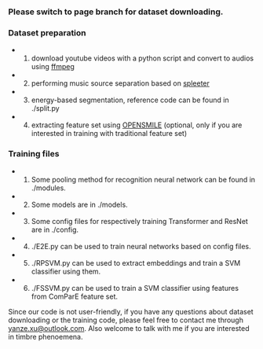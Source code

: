 ### Please switch to page branch for dataset downloading.

### Dataset preparation
* 1. download youtube videos with a python script and convert to audios using [ffmpeg](https://ffmpeg.org/)
* 2. performing music source separation based on [spleeter](https://github.com/deezer/spleeter)
* 3. energy-based segmentation, reference code can be found in ./split.py
* 4. extracting feature set using [OPENSMILE](https://audeering.github.io/opensmile/) (optional, only if you are interested in training with traditional feature set)

### Training files
* 1. Some pooling method for recognition neural network can be found in ./modules.
* 2. Some models are in ./models.
* 3. Some config files for respectively training Transformer and ResNet are in ./config. 
* 4. ./E2E.py can be used to train neural networks based on config files.
* 5. ./RPSVM.py can be used to extract embeddings and train a SVM classifier using them. 
* 6. ./FSSVM.py can be used to train a SVM classifier using features from ComParE feature set.

Since our code is not user-friendly, if you have any questions about dataset downloading or the training code, please feel free to contact me through yanze.xu@outlook.com. Also welcome to talk with me if you are interested in timbre phenoemena. 

